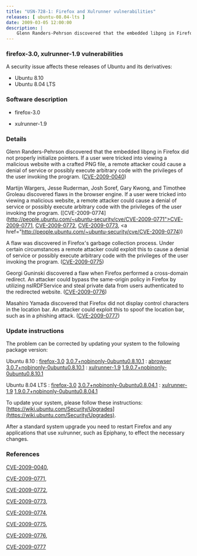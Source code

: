 ```yaml
---
title: "USN-728-1: Firefox and Xulrunner vulnerabilities"
releases: [ ubuntu-08.04-lts ]
date: 2009-03-05 12:00:00
description: |
    Glenn Randers-Pehrson discovered that the embedded libpng in Firefox did not properly initialize pointers. If a user were tricked into viewing a malicious website with a crafted PNG file, a remote attacker could cause a denial of service or possibly execute arbitrary code with the privileges of the user invoking the program. ([CVE-2009-0040](http://people.ubuntu.com/~ubuntu-security/cve/CVE-2009-0040))
--- 
```

 
### firefox-3.0, xulrunner-1.9 vulnerabilities

A security issue affects these releases of Ubuntu and its derivatives:

* Ubuntu 8.10
* Ubuntu 8.04 LTS

### Software description

* firefox-3.0 

* xulrunner-1.9 

### Details

Glenn Randers-Pehrson discovered that the embedded libpng in Firefox did not properly initialize pointers. If a user were tricked into viewing a malicious website with a crafted PNG file, a remote attacker could cause a denial of service or possibly execute arbitrary code with the privileges of the user invoking the program. ([CVE-2009-0040](http://people.ubuntu.com/~ubuntu-security/cve/CVE-2009-0040))

Martijn Wargers, Jesse Ruderman, Josh Soref, Gary Kwong, and Timothee Groleau discovered flaws in the browser engine. If a user were tricked into viewing a malicious website, a remote attacker could cause a denial of service or possibly execute arbitrary code with the privileges of the user invoking the program. ([CVE-2009-0774](http://people.ubuntu.com/~ubuntu-security/cve/CVE-2009-0771">CVE-2009-0771</a>, <a href="http://people.ubuntu.com/~ubuntu-security/cve/CVE-2009-0772">CVE-2009-0772</a>, <a href="http://people.ubuntu.com/~ubuntu-security/cve/CVE-2009-0773">CVE-2009-0773</a>, <a href="http://people.ubuntu.com/~ubuntu-security/cve/CVE-2009-0774))

A flaw was discovered in Firefox&#39;s garbage collection process. Under certain circumstances a remote attacker could exploit this to cause a denial of service or possibly execute arbitrary code with the privileges of the user invoking the program. ([CVE-2009-0775](http://people.ubuntu.com/~ubuntu-security/cve/CVE-2009-0775))

Georgi Guninski discovered a flaw when Firefox performed a cross-domain redirect. An attacker could bypass the same-origin policy in Firefox by utilizing nsIRDFService and steal private data from users authenticated to the redirected website. ([CVE-2009-0776](http://people.ubuntu.com/~ubuntu-security/cve/CVE-2009-0776))

Masahiro Yamada discovered that Firefox did not display control characters in the location bar. An attacker could exploit this to spoof the location bar, such as in a phishing attack. ([CVE-2009-0777](http://people.ubuntu.com/~ubuntu-security/cve/CVE-2009-0777)) 

### Update instructions

The problem can be corrected by updating your system to the following package version:

Ubuntu 8.10
 : [firefox-3.0](https://launchpad.net/ubuntu/+source/firefox-3.0) <span> [3.0.7+nobinonly-0ubuntu0.8.10.1](https://launchpad.net/ubuntu/+source/firefox-3.0/3.0.7+nobinonly-0ubuntu0.8.10.1) </span> 
 : [abrowser](https://launchpad.net/ubuntu/+source/firefox-3.0) <span> [3.0.7+nobinonly-0ubuntu0.8.10.1](https://launchpad.net/ubuntu/+source/firefox-3.0/3.0.7+nobinonly-0ubuntu0.8.10.1) </span> 
 : [xulrunner-1.9](https://launchpad.net/ubuntu/+source/xulrunner-1.9) <span> [1.9.0.7+nobinonly-0ubuntu0.8.10.1](https://launchpad.net/ubuntu/+source/xulrunner-1.9/1.9.0.7+nobinonly-0ubuntu0.8.10.1) </span> 

Ubuntu 8.04 LTS
 : [firefox-3.0](https://launchpad.net/ubuntu/+source/firefox-3.0) <span> [3.0.7+nobinonly-0ubuntu0.8.04.1](https://launchpad.net/ubuntu/+source/firefox-3.0/3.0.7+nobinonly-0ubuntu0.8.04.1) </span> 
 : [xulrunner-1.9](https://launchpad.net/ubuntu/+source/xulrunner-1.9) <span> [1.9.0.7+nobinonly-0ubuntu0.8.04.1](https://launchpad.net/ubuntu/+source/xulrunner-1.9/1.9.0.7+nobinonly-0ubuntu0.8.04.1) </span> 

To update your system, please follow these instructions: [https://wiki.ubuntu.com/Security/Upgrades](https://wiki.ubuntu.com/Security/Upgrades).

After a standard system upgrade you need to restart Firefox and any applications that use xulrunner, such as Epiphany, to effect the necessary changes. 

### References

 [CVE-2009-0040](http://people.ubuntu.com/~ubuntu-security/cve/CVE-2009-0040), 

 [CVE-2009-0771](http://people.ubuntu.com/~ubuntu-security/cve/CVE-2009-0771), 

 [CVE-2009-0772](http://people.ubuntu.com/~ubuntu-security/cve/CVE-2009-0772), 

 [CVE-2009-0773](http://people.ubuntu.com/~ubuntu-security/cve/CVE-2009-0773), 

 [CVE-2009-0774](http://people.ubuntu.com/~ubuntu-security/cve/CVE-2009-0774), 

 [CVE-2009-0775](http://people.ubuntu.com/~ubuntu-security/cve/CVE-2009-0775), 

 [CVE-2009-0776](http://people.ubuntu.com/~ubuntu-security/cve/CVE-2009-0776), 

 [CVE-2009-0777](http://people.ubuntu.com/~ubuntu-security/cve/CVE-2009-0777)
 
